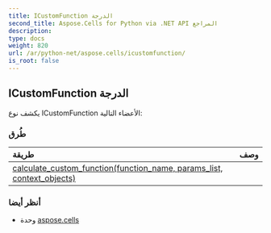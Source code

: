 ```yaml
---
title: ICustomFunction الدرجة
second_title: Aspose.Cells for Python via .NET API المراجع
description:
type: docs
weight: 820
url: /ar/python-net/aspose.cells/icustomfunction/
is_root: false
---
```

##  ICustomFunction الدرجة


يكشف نوع ICustomFunction الأعضاء التالية:

###  طُرق
| طريقة| وصف|
| :- | :- |
| [calculate_custom_function(function_name, params_list, context_objects)](/cells/ar/python-net/aspose.cells/icustomfunction/calculate_custom_function/#str-list-list) |  |



###  أنظر أيضا
* وحدة [aspose.cells](..)
